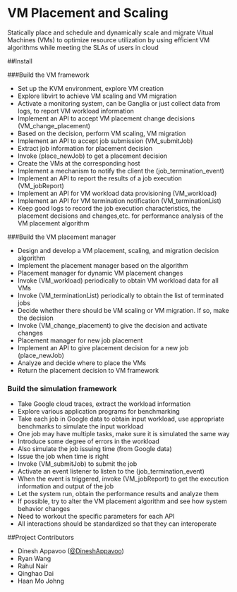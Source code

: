 VM Placement and Scaling
=======================

Statically place and schedule and dynamically scale and migrate Vitual Machines (VMs) to optimize resource utilization by using efficient VM algorithms while meeting the SLAs of users in cloud

##Install

###Build the VM framework
* Set up the KVM environment, explore VM creation
* Explore libvirt to achieve VM scaling and VM migration
* Activate a monitoring system, can be Ganglia or just collect data from logs, to report    VM workload information
* Implement an API to accept VM placement change decisions (VM_change_placement)
* Based on the decision, perform VM scaling, VM migration
* Implement an API to accept job submission (VM_submitJob)
* Extract job information for placement decision
* Invoke (place_newJob) to get a placement decision
* Create the VMs at the corresponding host
* Implement a mechanism to notify the client the (job_termination_event)
* Implement an API to report the results of a job execution (VM_jobReport)
* Implement an API for VM workload data provisioning (VM_workload)
* Implement an API for VM termination notification (VM_terminationList)
* Keep good logs to record the job execution characteristics, the placement decisions and changes,etc. for performance analysis of the VM placement algorithm

###Build the VM placement manager
* Design and develop a VM placement, scaling, and migration decision algorithm 
* Implement the placement manager based on the algorithm
* Placement manager for dynamic VM placement changes
* Invoke (VM_workload) periodically to obtain VM workload data for all VMs 
* Invoke (VM_terminationList) periodically to obtain the list of terminated jobs
* Decide whether there should be VM scaling or VM migration. If so, make the decision 
* Invoke (VM_change_placement) to give the decision and activate changes
* Placement manager for new job placement
* Implement an API to give placement decision for a new job (place_newJob)
* Analyze and decide where to place the VMs
* Return the placement decision to VM framework

### Build the simulation framework
* Take Google cloud traces, extract the workload information
* Explore various application programs for benchmarking
* Take each job in Google data to obtain input workload, use appropriate benchmarks to simulate the input workload
* One job may have multiple tasks, make sure it is simulated the same way
* Introduce some degree of errors in the workload
* Also simulate the job issuing time (from Google data)
* Issue the job when time is right
* Invoke (VM_submitJob) to submit the job
* Activate an event listener to listen to the (job_termination_event)
* When the event is triggered, invoke (VM_jobReport) to get the execution information and output of the job
* Let the system run, obtain the performance results and analyze them
* If possible, try to alter the VM placement algorithm and see how system behavior changes
* Need to workout the specific parameters for each API
* All interactions should be standardized so that they can interoperate

##Project Contributors

* Dinesh Appavoo ([@DineshAppavoo](https://twitter.com/DineshAppavoo))
* Ryan Wang
* Rahul Nair
* Qinghao Dai
* Haan Mo Johng
